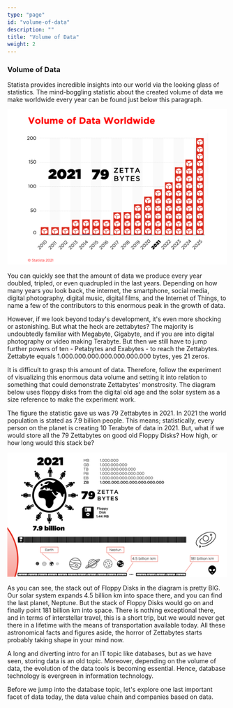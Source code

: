 ```yaml
---
type: "page"
id: "volume-of-data"
description: ""
title: "Volume of Data"
weight: 2
---
```


### Volume of Data

Statista provides incredible insights into our world via the looking glass of statistics. The mind-boggling statistic about the created volume of data we make worldwide every year can be found just below this paragraph.

![volume-of-data](volume-of-data.png) 

You can quickly see that the amount of data we produce every year doubled, tripled, or even quadrupled in the last years. Depending on how many years you look back, the internet, the smartphone, social media, digital photography, digital music, digital films, and the Internet of Things, to name a few of the contributors to this enormous peak in the growth of data.

However, if we look beyond today's development, it's even more shocking or astonishing. But what the heck are zettabytes? The majority is undoubtedly familiar with Megabyte, Gigabyte, and if you are into digital photography or video making Terabyte. But then we still have to jump further powers of ten - Petabytes and Exabytes - to reach the Zettabytes. Zettabyte equals 1.000.000.000.000.000.000.000 bytes, yes 21 zeros.

It is difficult to grasp this amount of data. Therefore, follow the experiment of visualizing this enormous data volume and setting it into relation to something that could demonstrate Zettabytes' monstrosity. The diagram below uses floppy disks from the digital old age and the solar system as a size reference to make the experiment work.

The figure the statistic gave us was 79 Zettabytes in 2021. In 2021 the world population is stated as 7.9 billion people. This means; statistically, every person on the planet is creating 10 Terabyte of data in 2021. But, what if we would store all the 79 Zettabytes on good old Floppy Disks? How high, or how long would this stack be?

![zettabyte](zettabyte.png) 

As you can see, the stack out of Floppy Disks in the diagram is pretty BIG. Our solar system expands 4.5 billion km into space there, and you can find the last planet, Neptune. But the stack of Floppy Disks would go on and finally point 181 billion km into space. There is nothing exceptional there, and in terms of interstellar travel, this is a short trip, but we would never get there in a lifetime with the means of transportation available today. All these astronomical facts and figures aside, the horror of Zettabytes starts probably taking shape in your mind now.

A long and diverting intro for an IT topic like databases, but as we have seen, storing data is an old topic. Moreover, depending on the volume of data, the evolution of the data tools is becoming essential. Hence, database technology is evergreen in information technology.

Before we jump into the database topic, let's explore one last important facet of data today, the data value chain and companies based on data.